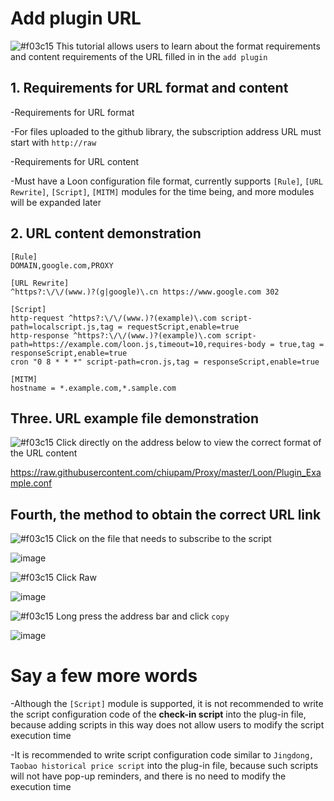 # Add plugin URL

![#f03c15](https://placehold.it/15/f03c15/000000?text=+) This tutorial allows users to learn about the format requirements and content requirements of the URL filled in in the `add plugin`

## 1. Requirements for URL format and content

-Requirements for URL format

  -For files uploaded to the github library, the subscription address URL must start with `http://raw`
  
-Requirements for URL content

  -Must have a Loon configuration file format, currently supports `[Rule]`, `[URL Rewrite]`, `[Script]`, `[MITM]` modules for the time being, and more modules will be expanded later
  
## 2. URL content demonstration

```
[Rule]
DOMAIN,google.com,PROXY

[URL Rewrite]
^https?:\/\/(www.)?(g|google)\.cn https://www.google.com 302

[Script]
http-request ^https?:\/\/(www.)?(example)\.com script-path=localscript.js,tag = requestScript,enable=true
http-response ^https?:\/\/(www.)?(example)\.com script-path=https://example.com/loon.js,timeout=10,requires-body = true,tag = responseScript,enable=true
cron "0 8 * * *" script-path=cron.js,tag = responseScript,enable=true

[MITM]
hostname = *.example.com,*.sample.com
```

## Three. URL example file demonstration

![#f03c15](https://placehold.it/15/f03c15/000000?text=+) Click directly on the address below to view the correct format of the URL content

https://raw.githubusercontent.com/chiupam/Proxy/master/Loon/Plugin_Example.conf

## Fourth, the method to obtain the correct URL link

![#f03c15](https://placehold.it/15/f03c15/000000?text=+) Click on the file that needs to subscribe to the script

![image](https://raw.githubusercontent.com/chiupam/tutorial-image/master/Loon/Plus/Plugin_Raw_1.jpg)

![#f03c15](https://placehold.it/15/f03c15/000000?text=+) Click Raw

![image](https://raw.githubusercontent.com/chiupam/tutorial-image/master/Loon/Plus/Plugin_Raw_2.jpg)

![#f03c15](https://placehold.it/15/f03c15/000000?text=+) Long press the address bar and click `copy`

![image](https://raw.githubusercontent.com/chiupam/tutorial-image/master/Loon/Plus/Plugin_Raw_3.jpg)

# Say a few more words

-Although the `[Script]` module is supported, it is not recommended to write the script configuration code of the **check-in script** into the plug-in file, because adding scripts in this way does not allow users to modify the script execution time

-It is recommended to write script configuration code similar to `Jingdong, Taobao historical price script` into the plug-in file, because such scripts will not have pop-up reminders, and there is no need to modify the execution time